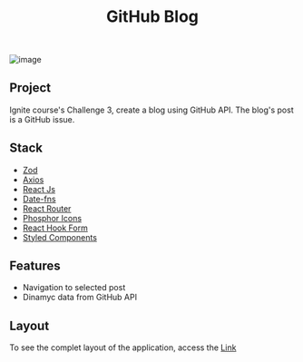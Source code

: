 <h1 align="center">GitHub Blog</h1>
<br/>
 
 ![image](https://user-images.githubusercontent.com/53982668/215619867-6da48bf2-aefb-41ea-8a50-c5c7eb038191.png)

<h2>Project</h2>
<p>Ignite course's Challenge 3, create a blog using GitHub API. The blog's post is a GitHub issue.</p>

<h2>Stack</h2>
<ul>
  <li><a href="https://github.com/colinhacks/zod">Zod</a></li>
  <li><a href="https://axios-http.com/ptbr/docs/intro">Axios</a></li>
  <li><a href="https://pt-br.reactjs.org/">React Js</a></li>
  <li><a href="https://date-fns.org/">Date-fns</a></li>
  <li><a href="https://reactrouter.com/en/main">React Router</a></li>
  <li><a href="https://phosphoricons.com/">Phosphor Icons</a></li>
  <li><a href="https://react-hook-form.com/">React Hook Form</a></li>
  <li><a href="https://styled-components.com/">Styled Components</a></li>
</ul>

<h2>Features</h2>
<ul>
  <li>Navigation to selected post</li>
  <li>Dinamyc data from GitHub API</li>
</ul>

<h2>Layout</h2>
<p>To see the complet layout of the application, access the <a href="https://www.figma.com/file/uI8g6SE3LJl2qQFgVioIGD/GitHub-Blog-(Community)?node-id=0%3A1&t=Zi8QhXNoyhxLRePa-0">Link</a></p>
